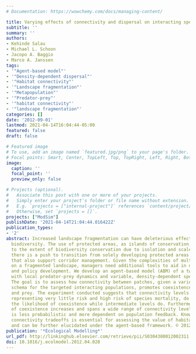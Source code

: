```yaml
---
# Documentation: https://wowchemy.com/docs/managing-content/

title: Varying effects of connectivity and dispersal on interacting species dynamics
subtitle: ''
summary: ''
authors:
- Kehinde Salau
- Michael L. Schoon
- Jacopo A. Baggio
- Marco A. Janssen
tags:
- '"Agent-based model"'
- '"Density-dependent dispersal"'
- '"Habitat connectivity"'
- '"Landscape fragmentation"'
- '"Metapopulation"'
- '"Predator-prey"'
- '"habitat connectivity"'
- '"landscape fragmentation"'
categories: []
date: '2012-09-01'
lastmod: 2021-04-14T16:04:44-05:00
featured: false
draft: false

# Featured image
# To use, add an image named `featured.jpg/png` to your page's folder.
# Focal points: Smart, Center, TopLeft, Top, TopRight, Left, Right, BottomLeft, Bottom, BottomRight.
image:
  caption: ''
  focal_point: ''
  preview_only: false

# Projects (optional).
#   Associate this post with one or more of your projects.
#   Simply enter your project's folder or file name without extension.
#   E.g. `projects = ["internal-project"]` references `content/project/deep-learning/index.md`.
#   Otherwise, set `projects = []`.
projects: ["ModSim"]
publishDate: '2021-04-14T21:04:44.016422Z'
publication_types:
- '2'
abstract: Increased landscape fragmentation can have deleterious effects on terrestrial
  biodiversity. The use of protected areas, as islands of conservation, has limits
  to the extent of biodiversity conservation due to isolation and scale. As a result,
  there is a push to transition from solely developing protected areas to policies
  that also support corridor management. Given the complexities of multi-species interaction
  on a fragmented landscape, managers need additional tools to aid in decision-making
  and policy development. We develop an agent-based model (ABM) of a two-patch metapopulation
  with local predator-prey dynamics and variable, density-dependent species dispersal.
  The goal is to assess how connectivity between patches, given a variety of dispersal
  schema for the targeted interacting populations, promotes coexistence among predators
  and prey. The experiment conducted suggests that connectivity levels at both extremes,
  representing very little risk and high risk of species mortality, do not augment
  the likelihood of coexistence while intermediate levels do. Furthermore, the probability
  of coexistence increases and spans a wide range of connectivity levels when movement
  is less probabilistic and more dependent on population feedback. Knowledge of these
  connectivity tradeoffs is essential for assessing the value of habitat corridors,
  and can be further elucidated under the agent-based framework. © 2012 Elsevier B.V.
publication: '*Ecological Modelling*'
url_pdf: http://linkinghub.elsevier.com/retrieve/pii/S0304380012002311 https://linkinghub.elsevier.com/retrieve/pii/S0304380012002311
doi: 10.1016/j.ecolmodel.2012.04.028
---
```

